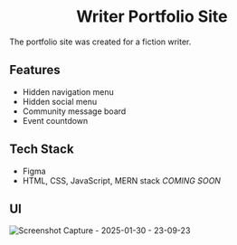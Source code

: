 <h1 align="center">Writer Portfolio Site</h1>

The portfolio site was created for a fiction writer.  

## Features
- Hidden navigation menu
- Hidden social menu
- Community message board
- Event countdown

## Tech Stack
- Figma
- HTML, CSS, JavaScript, MERN stack _COMING SOON_

## UI
![Screenshot Capture - 2025-01-30 - 23-09-23](https://github.com/user-attachments/assets/fc7beafd-eb72-4ad3-bbc0-181c4b100ceb)

